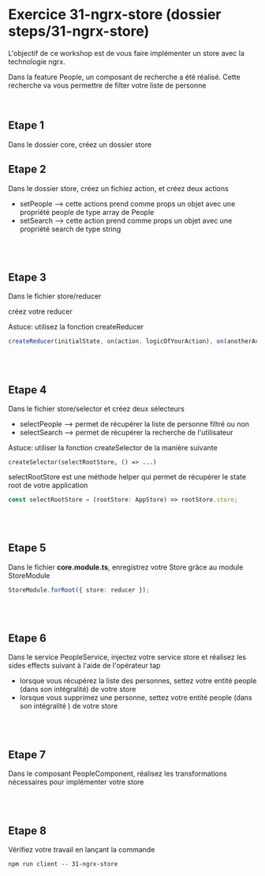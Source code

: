 # Exercice 31-ngrx-store (dossier steps/31-ngrx-store)

L'objectif de ce workshop est de vous faire implémenter un store avec la technologie ngrx.

Dans la feature People, un composant de recherche a été réalisé. Cette recherche va vous permettre de filter votre liste de personne

<br>

## Etape 1

Dans le dossier core, créez un dossier store

## Etape 2

Dans le dossier store, créez un fichiez action, et créez deux actions

- setPeople --> cette actions prend comme props un objet avec une propriété people de type array de People
- setSearch --> cette action prend comme props un objet avec une propriété search de type string

<br><br>

## Etape 3

Dans le fichier store/reducer

créez votre reducer

Astuce: utilisez la fonction createReducer

```typescript
createReducer(initialState, on(action, logicOfYourAction), on(anotherAction, logicOfYourOtherAction));
```

<br><br>

## Etape 4

Dans le fichier store/selector et créez deux sélecteurs

- selectPeople --> permet de récupérer la liste de personne filtré ou non
- selectSearch --> permet de récupérer la recherche de l'utilisateur

Astuce: utiliser la fonction createSelector de la manière suivante

```shell
createSelector(selectRootStore, () => ...)
```

selectRootStore est une méthode helper qui permet de récupérer le state root de votre application

```typescript
const selectRootStore = (rootStore: AppStore) => rootStore.store;
```

<br><br>

## Etape 5

Dans le fichier **core.module.ts**, enregistrez votre Store grâce au module StoreModule

```typescript
StoreModule.forRoot({ store: reducer });
```

<br><br>

## Etape 6

Dans le service PeopleService, injectez votre service store et réalisez les sides effects suivant à l'aide de l'opérateur tap

- lorsque vous récupérez la liste des personnes, settez votre entité people (dans son intégralité) de votre store
- lorsque vous supprimez une personne, settez votre entité people (dans son intégralité ) de votre store

<br><br>

## Etape 7

Dans le composant PeopleComponent, réalisez les transformations nécessaires pour implémenter votre store

<br><br>

## Etape 8

Vérifiez votre travail en lançant la commande

```shell
npm run client -- 31-ngrx-store
```
